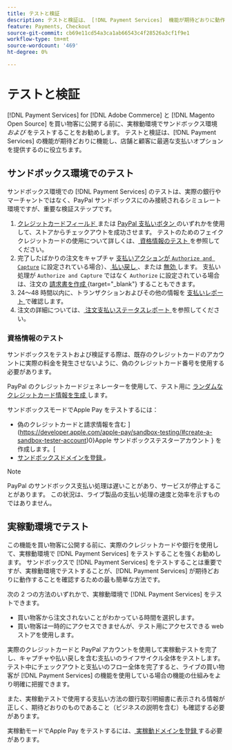```yaml
---
title: テストと検証
description: テストと検証は、 [!DNL Payment Services]  機能が期待どおりに動作し、顧客に最適な支払いオプションを提供するのに役立ちます
feature: Payments, Checkout
source-git-commit: cb69e11cd54a3ca1ab66543c4f28526a3cf1f9e1
workflow-type: tm+mt
source-wordcount: '469'
ht-degree: 0%

---
```


# テストと検証

[!DNL Payment Services] for [!DNL Adobe Commerce] と [!DNL Magento Open Source] を買い物客に公開する前に、実稼動環境でサンドボックス環境 _および_ をテストすることをお勧めします。 テストと検証は、[!DNL Payment Services] の機能が期待どおりに機能し、店舗と顧客に最適な支払いオプションを提供するのに役立ちます。

## サンドボックス環境でのテスト

サンドボックス環境での [!DNL Payment Services] のテストは、実際の銀行やマーチャントではなく、PayPal サンドボックスにのみ接続されるシミュレート環境ですが、重要な検証ステップです。

1. [ クレジットカードフィールド ](payments-options.md#credit-card-fields) または [PayPal 支払いボタン ](payments-options.md#paypal-smart-buttons) のいずれかを使用して、ストアからチェックアウトを成功させます。 テストのためのフェイククレジットカードの使用について詳しくは、[ 資格情報のテスト ](#testing-credentials) を参照してください。
1. 完了したばかりの注文をキャプチャ [ 支払いアクションが `Authorize and Capture`](onboard.md#set-payment-services-as-payment-method) に設定されている場合）、[ 払い戻し ](refunds.md)、または [ 無効 ](voids.md) します。 支払い処理が `Authorize and Capture` ではなく `Authorize` に設定されている場合は、注文の [ 請求書を作成 ](https://experienceleague.adobe.com/en/docs/commerce-admin/stores-sales/order-management/invoices#create-an-invoice){target="_blank"} することもできます。
1. 24～48 時間以内に、トランザクションおよびその他の情報を [ 支払いレポート ](payouts.md) で確認します。
1. 注文の詳細については、[ 注文支払いステータスレポート ](order-payment-status.md) を参照してください。

### 資格情報のテスト

サンドボックスをテストおよび検証する際は、既存のクレジットカードのアカウントに実際の料金を発生させないように、偽のクレジットカード番号を使用する必要があります。

PayPal のクレジットカードジェネレーターを使用して、テスト用に [ ランダムなクレジットカード情報を生成 ](https://www.paypal.com/us/smarthelp/article/where-can-i-find-test-credit-card-numbers-ts2157) します。

サンドボックスモードでApple Pay をテストするには：

* 偽のクレジットカードと請求情報を含む ](https://developer.apple.com/apple-pay/sandbox-testing/#create-a-sandbox-tester-account)0}Apple サンドボックステスターアカウント } を作成します。[
* [ サンドボックスドメインを登録 ](https://developer.paypal.com/docs/checkout/apm/apple-pay/#link-registeryoursandboxdomains)。

>[!NOTE]
>
>PayPal のサンドボックス支払い処理は遅いことがあり、サービスが停止することがあります。 この状況は、ライブ製品の支払い処理の速度と効率を示すものではありません。

## 実稼動環境でテスト

この機能を買い物客に公開する前に、実際のクレジットカードや銀行を使用して、実稼動環境で [!DNL Payment Services] をテストすることを強くお勧めします。 サンドボックスで [!DNL Payment Services] をテストすることは重要ですが、実稼動環境でテストすることが、[!DNL Payment Services] が期待どおりに動作することを確認するための最も簡単な方法です。

次の 2 つの方法のいずれかで、実稼動環境で [!DNL Payment Services] をテストできます。

* 買い物客から注文されないことがわかっている時間を選択します。
* 買い物客は一時的にアクセスできませんが、テスト用にアクセスできる web ストアを使用します。

実際のクレジットカードと PayPal アカウントを使用して実稼動テストを完了し、キャプチャや払い戻しを含む支払いのライフサイクル全体をテストします。 テスト中にチェックアウトと支払いのフロー全体を完了すると、ライブの買い物客が [!DNL Payment Services] の機能を使用している場合の機能の仕組みをより明確に把握できます。

また、実稼動テストで使用する支払い方法の銀行取引明細書に表示される情報が正しく、期待どおりのものであること（ビジネスの説明を含む）も確認する必要があります。

実稼動モードでApple Pay をテストするには、[ 実稼動ドメインを登録 ](https://developer.paypal.com/docs/checkout/apm/apple-pay/#register-your-live-domain) する必要があります。
